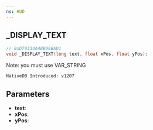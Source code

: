 ```yaml
---
ns: HUD
---
```

## _DISPLAY_TEXT

```c
// 0xD79334A4BB99BAD1
void _DISPLAY_TEXT(long text, float xPos, float yPos);
```

Note: you must use VAR_STRING

```
NativeDB Introduced: v1207
```

## Parameters
* **text**:
* **xPos**:
* **yPos**:
